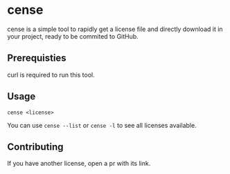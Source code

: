 # cense

cense is a simple tool to rapidly get a license file and directly download it in your project, ready to be commited to GitHub.

## Prerequisties

curl is required to run this tool.

## Usage

`cense <license>`

You can use `cense --list` or `cense -l` to see all licenses available.

## Contributing

If you have another license, open a pr with its link.